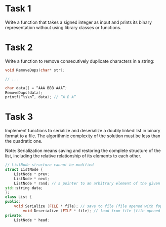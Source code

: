 # Task 1

Write a function that takes a signed integer as input and prints its binary representation without using library classes or functions.

# Task 2

Write a function to remove consecutively duplicate characters in a string:

```cpp
void RemoveDups(char* str);

// ...

char data[] = “AAA BBB AAA”;
RemoveDups(data);
printf(“%s\n”, data); // “A B A”
```

# Task 3

Implement functions to serialize and deserialize a doubly linked list in binary format to a file. The algorithmic complexity of the solution must be less than the quadratic one.

Note: Serialization means saving and restoring the complete structure of the list, including the relative relationship of its elements to each other.

```cpp
// ListNode structure cannot be modified
struct ListNode {
    ListNode * prev;
    ListNode * next;
    ListNode * rand; // a pointer to an arbitrary element of the given list, or NULL
std::string data;
};
class List {
public:
    void Serialize (FILE * file); // save to file (file opened with fopen(path, "wb"))
        void Deserialize (FILE * file); // load from file (file opened with fopen(path, "rb"))
private:
    ListNode * head;
```